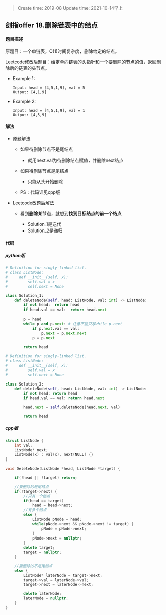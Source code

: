 > Create time: 2019-08
> Update time: 2021-10-14早上

## 剑指offer 18.删除链表中的结点
#### 题目描述
原题目：一个单链表，O(1)时间复杂度，删除给定的结点。  

Leetcode修改后题目：给定单向链表的头指针和一个要删除的节点的值，返回删除后的链表的头节点。  

- Example 1:
    ```
    Input: head = [4,5,1,9], val = 5
    Output: [4,1,9]
    ```  
- Example 2:
    ```
    Input: head = [4,5,1,9], val = 1
    Output: [4,5,9]
    ```  

#### 解法
- 原题解法
  - 如果待删除节点不是尾结点
    - 就用next.val为待删除结点赋值，并删除next结点
  - 如果待删除节点是尾结点
    - 只能从头开始删除  

  - PS：代码详见cpp版

- Leetcode改题后解法
  - 看到**删除某节点**，就想到**找到目标结点的前一个结点**   

    - Solution_1是迭代  
    - Solution_2是递归

#### 代码
##### python版
```python
# Definition for singly-linked list.
# class ListNode:
#     def __init__(self, x):
#         self.val = x
#         self.next = None

class Solution_1:
    def deleteNode(self, head: ListNode, val: int) -> ListNode:
        if not head:  return head
        if head.val == val:  return head.next
        
        p = head
        while p and p.next: # 注意不能只写while p.next
            if p.next.val == val:
                p.next = p.next.next
            p = p.next
        
        return head
```

```python
# Definition for singly-linked list.
# class ListNode:
#     def __init__(self, x):
#         self.val = x
#         self.next = None

class Solution_2:
    def deleteNode(self, head: ListNode, val: int) -> ListNode:
        if not head: return head
        if head.val == val: return head.next

        head.next = self.deleteNode(head.next, val)

        return head
```

##### cpp版
```cpp
struct ListNode {
    int val;
    ListNode* next;
    ListNode(x) : val(x), next(NULL) {}
}

void DeleteNode(ListNode *head, ListNode *target) {

    if(!head || !target) return;

    //要删除的是尾结点
    if(!target->next) {
        //只有一个结点
        if(head == target)
            head = head->next;
        //有多个结点
        else {
            ListNode pNode = head;
            while(pNode->next && pNode->next != target) {
                pNode = pNode->next;
            }
            pNode->next = nullptr;
        }
        delete target;
        target = nullptr;
    }

    //要删除的不是尾结点
    else {
        ListNode* laterNode = target->next;
        target->val = laterNode->val;
        target->next = laterNode->next;

        delete laterNode;
        laterNode = nullptr;
    }
}

```
